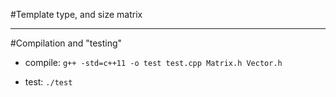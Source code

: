 #Template type, and size matrix

---

#Compilation and "testing"

- compile: `g++ -std=c++11 -o test test.cpp Matrix.h Vector.h`

- test: `./test ` 
